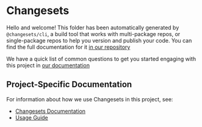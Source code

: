 # Changesets

Hello and welcome! This folder has been automatically generated by `@changesets/cli`, a build tool that works
with multi-package repos, or single-package repos to help you version and publish your code. You can
find the full documentation for it [in our repository](https://github.com/changesets/changesets)

We have a quick list of common questions to get you started engaging with this project in
[our documentation](https://github.com/changesets/changesets/blob/main/docs/common-questions.md)

## Project-Specific Documentation

For information about how we use Changesets in this project, see:
- [Changesets Documentation](../docs/changesets/README-CHANGESETS.md)
- [Usage Guide](../docs/changesets/USAGE.md)
